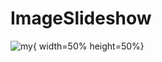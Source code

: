 # ImageSlideshow

![my](https://user-images.githubusercontent.com/15522554/54693218-4dad5380-4b37-11e9-89bb-ecbc1ba0611b.gif){ width=50% height=50%}
